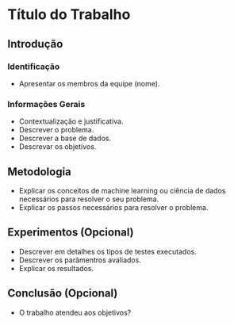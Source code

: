 # Título do Trabalho 

## Introdução
### Identificação 
* Apresentar os membros da equipe (nome). 

### Informações Gerais 
* Contextualização e justificativa. 
* Descrever o problema.  
* Descrever a base de dados.
* Descrevar os objetivos. 

## Metodologia 
* Explicar os conceitos de machine learning ou ciência de dados necessários para resolver o seu problema.
* Explicar os passos necessários para resolver o problema.  

## Experimentos (Opcional) 
* Descrever em detalhes os tipos de testes executados. 
* Descrever os parâmentros avaliados. 
* Explicar os resultados. 

## Conclusão (Opcional) 
* O trabalho atendeu aos objetivos? 

